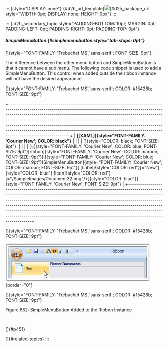 ::: {style="DISPLAY: none"}
[](ms-xhelp:///?Id=d2h_url_template){#d2h_url_template}![](!package_url!){#d2h_package_url style="WIDTH: 0px; DISPLAY: none; HEIGHT: 0px"}
:::

::: {.d2h_secondary_topic style="PADDING-BOTTOM: 10pt; MARGIN: 0pt; PADDING-LEFT: 0pt; PADDING-RIGHT: 0pt; PADDING-TOP: 0pt"}
##### SimpleMenuButton {#simplemenubutton style="tab-stops: 0pt"}

[]{style="FONT-FAMILY: 'Trebuchet MS','sans-serif'; FONT-SIZE: 9pt"} 

The difference between the other menu button and SimpleMenuButton is that it cannot have a sub menu. The following code snippet is used to add a SimpleMenuButton. This control when added outside the ribbon instance will not have the desired appearance.

[]{style="FONT-FAMILY: 'Trebuchet MS','sans-serif'; COLOR: #15428b; FONT-SIZE: 9pt"} 

+------------------------------------------------------------------------------------------------------------------------------------------------------------------------------------------------------------------------------------------------------------------------------------------------------------------------------------------------------------------------------------------------------------------------------------------------------------------------------------------------------------------+
| **[\[XAML\]]{style="FONT-FAMILY: 'Courier New'; COLOR: black"}**                                                                                                                                                                                                                                                                                                                                                                                                                                                 |
|                                                                                                                                                                                                                                                                                                                                                                                                                                                                                                                  |
| []{style="COLOR: black; FONT-SIZE: 9pt"}                                                                                                                                                                                                                                                                                                                                                                                                                                                                         |
|                                                                                                                                                                                                                                                                                                                                                                                                                                                                                                                  |
| [\<]{style="FONT-FAMILY: 'Courier New'; COLOR: blue; FONT-SIZE: 9pt"}[ribbon]{style="FONT-FAMILY: 'Courier New'; COLOR: maroon; FONT-SIZE: 9pt"}[:]{style="FONT-FAMILY: 'Courier New'; COLOR: blue; FONT-SIZE: 9pt"}[SimpleMenuButton]{style="FONT-FAMILY: 'Courier New'; COLOR: maroon; FONT-SIZE: 9pt"}[ [Label]{style="COLOR: red"}[=\"New\"]{style="COLOR: blue"} [Icon]{style="COLOR: red"}[=\"/SampleImages/Document32.png\"/\>]{style="COLOR: blue"}]{style="FONT-FAMILY: 'Courier New'; FONT-SIZE: 9pt"} |
+------------------------------------------------------------------------------------------------------------------------------------------------------------------------------------------------------------------------------------------------------------------------------------------------------------------------------------------------------------------------------------------------------------------------------------------------------------------------------------------------------------------+

[]{style="FONT-FAMILY: 'Trebuchet MS','sans-serif'; COLOR: #15428b; FONT-SIZE: 9pt"} 

![](ImagesExt/image30_742.jpg){border="0"}

[]{style="FONT-FAMILY: 'Trebuchet MS','sans-serif'; COLOR: #15428b; FONT-SIZE: 9pt"} 

Figure 852: SimpleMenuButton Added to the Ribbon Instance

 

[]{#p451} 

[]{#related-topics}
:::
